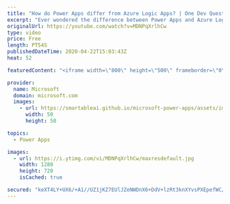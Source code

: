 ```yaml
---
title: "How do Power Apps differ from Azure Logic Apps? | One Dev Question: Dona Sarkar"
excerpt: "Ever wondered the difference between Power Apps and Azure Logic Apps? In the One Dev Question series, Principal Cloud Advocate Dona Sarkar explains just how different they are.    For more information, visit: https://docs.microsoft.com/powerapps/powerapps-overview/?WT.mc_id=onedevquestion-c9-donasa"
originalUrl: https://youtube.com/watch?v=MDNPqXrlhCw
type: video
price: Free
length: PT54S
publishedDateTime: 2020-04-22T15:03:43Z
heat: 52

featuredContent: "<iframe width=\"800\" height=\"500\" frameborder=\"0\" src=\"https://www.youtube.com/embed/MDNPqXrlhCw\" allow=\"accelerometer; autoplay; encrypted-media; gyroscope; picture-in-picture\" allowfullscreen></iframe>"

provider:
  name: Microsoft
  domain: microsoft.com
  images:
    - url: https://smartableai.github.io/microsoft-power-apps/assets/images/organizations/microsoft.com-50x50.jpg
      width: 50
      height: 50

topics:
  - Power Apps

images:
  - url: https://i.ytimg.com/vi/MDNPqXrlhCw/maxresdefault.jpg
    width: 1280
    height: 720
    isCached: true

secured: "keXT4LY+UX6/+A1//UZ1jKZ7EUlJZeNWDnX6+DdV+lzRt3knXYvsPXEpefWC/MmwiIkV72yc/YHBlix23giWpFQEWRV9lb4Hdnr9fYwUNp7ML2+eokqUGcijecldt1lqSwcfO3GCC0ODbit38UGk85Q1VAIr00IO+JObQcj1VOMTst/BiRh6GOYncaMqVcEHw+dH3tMBNd2/CB8c0jZVaEo270YgsJL7dcUWTsXZmxShP3wmaq6/wMCiMJBACrhtqOKuJfGQDpq0Wr5eTnelw6xUjuKa3EHgr2EbbWv7PH0mRn3dQZvS6iqlH6IybZEVuvfoZpvCyUanMMBGpHdZ1n4L8pOvNBWy+Dwc3A7DwompUOSyg6/N+bFrL8JLevqi2g4jEWrexqY1lapJFTFURHyW0HlSb1InmkT3l1FtJVE=;pkvN9c1vU5sZ5KKUFPoeBA=="
---
```


